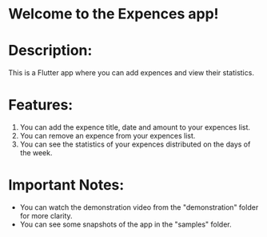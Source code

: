# Welcome to the Expences app!

# Description:
This is a Flutter app where you can add expences and view their statistics.

# Features:
1. You can add the expence title, date and amount to your expences list.
2. You can remove an expence from your expences list.
3. You can see the statistics of your expences distributed on the days of the week.

# Important Notes:
* You can watch the demonstration video from the "demonstration" folder for more clarity.
* You can see some snapshots of the app in the "samples" folder.
